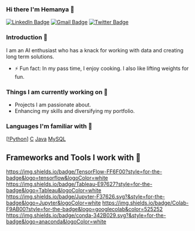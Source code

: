 ### Hi there I'm Hemanya 👋

[![LinkedIn Badge](https://img.shields.io/badge/LinkedIn-0077B5?style=for-the-badge&logo=linkedin&logoColor=white)](https://www.linkedin.com/in/hemanya-arora/)                                                           [![Gmail Badge](https://img.shields.io/badge/Gmail-D14836?style=for-the-badge&logo=gmail&logoColor=white)](https://mail.google.com/mail/u/2/#inbox?compose=new)                                                           [![Twitter Badge](https://img.shields.io/badge/Twitter-1DA1F2?style=for-the-badge&logo=twitter&logoColor=white)](https://twitter.com/AroraHemanya)

### Introduction 🚀
I am an AI enthusiast who has a knack for working with data and creating long term solutions.
- ⚡ Fun fact: In my pass time, I enjoy cooking. I also like lifting weights for fun.

### Things I am currently working on 🔭
- Projects I am passionate about.
- Enhancing my skills and diversifying my portfolio.

### Languages I'm familiar with 🤔
[[!Python](https://img.shields.io/badge/Python-3776AB?style=for-the-badge&logo=python&logoColor=white)]    	[C](https://img.shields.io/badge/C-00599C?style=for-the-badge&logo=c&logoColor=white)    [Java](https://img.shields.io/badge/Java-ED8B00?style=for-the-badge&logo=java&logoColor=white)    [MySQL](https://img.shields.io/badge/MySQL-00000F?style=for-the-badge&logo=mysql&logoColor=white)    

## Frameworks and Tools I work with 🌱
https://img.shields.io/badge/TensorFlow-FF6F00?style=for-the-badge&logo=tensorflow&logoColor=white          https://img.shields.io/badge/Tableau-E97627?style=for-the-badge&logo=Tableau&logoColor=white          https://img.shields.io/badge/Jupyter-F37626.svg?&style=for-the-badge&logo=Jupyter&logoColor=white         https://img.shields.io/badge/Colab-F9AB00?style=for-the-badge&logo=googlecolab&color=525252         	https://img.shields.io/badge/conda-342B029.svg?&style=for-the-badge&logo=anaconda&logoColor=white
